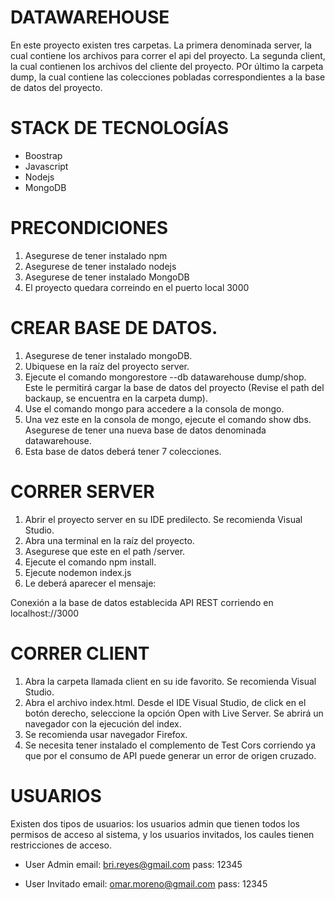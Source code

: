 # DATAWAREHOUSE

En este proyecto existen tres carpetas. La primera denominada server, la cual contiene los archivos para correr el api del proyecto. La segunda client, la cual contienen los archivos del cliente del proyecto. POr último la carpeta dump, la cual contiene las colecciones pobladas correspondientes a la base de datos del proyecto.

# STACK DE TECNOLOGÍAS
+ Boostrap
+ Javascript
+ Nodejs
+ MongoDB

# PRECONDICIONES
1. Asegurese de tener instalado npm
2. Asegurese de tener instalado nodejs
3. Asegurese de tener instalado MongoDB
4. El proyecto quedara correindo en el puerto local 3000

# CREAR BASE DE DATOS.
1. Asegurese de tener instalado mongoDB.
2. Ubiquese en la raíz del proyecto server.
3. Ejecute el comando mongorestore --db datawarehouse dump/shop. Este le permitirá cargar la base de datos del proyecto (Revise el path del backaup, se encuentra en la carpeta dump).
4. Use el comando mongo para accedere a la consola de mongo.
5. Una vez este en la consola de mongo, ejecute el comando show dbs. Asegurese de tener una nueva base de datos denominada datawarehouse.
6. Esta base de datos deberá tener 7 colecciones.

# CORRER SERVER
1. Abrir el proyecto server en su IDE predilecto. Se recomienda Visual Studio.
2. Abra una terminal en la raíz del proyecto.
3. Asegurese que este en el path /server.
4. Ejecute el comando npm install.
5. Ejecute nodemon index.js
6. Le deberá aparecer el mensaje: 

Conexión a la base de datos establecida
API REST corriendo en localhost://3000

# CORRER CLIENT
1. Abra la carpeta llamada client en su ide favorito. Se recomienda Visual Studio.
2. Abra el archivo index.html. Desde el IDE Visual Studio, de click en el botón derecho, seleccione la opción Open with Live Server. Se abrirá un navegador con la ejecución del index.
3. Se recomienda usar navegador Firefox.
4. Se necesita tener instalado el complemento de Test Cors corriendo ya que por el consumo de API puede generar un error de origen cruzado.

# USUARIOS

Existen dos tipos de usuarios: los usuarios admin que tienen todos los permisos de acceso al sistema, y los usuarios invitados, los caules tienen restricciones de acceso.


+ User Admin
email: bri.reyes@gmail.com
pass: 12345

+ User Invitado
email: omar.moreno@gmail.com
pass: 12345

